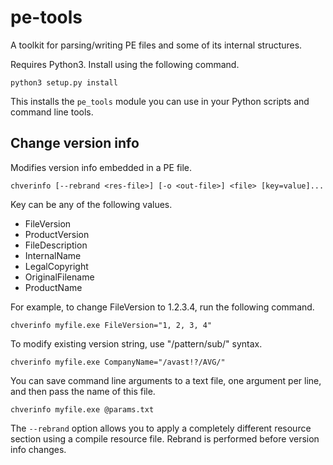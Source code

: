 # pe-tools

A toolkit for parsing/writing PE files and some of its internal structures.

Requires Python3. Install using the following command.

    python3 setup.py install

This installs the `pe_tools` module you can use in your Python scripts and command line tools.

## Change version info

Modifies version info embedded in a PE file.

    chverinfo [--rebrand <res-file>] [-o <out-file>] <file> [key=value]...

Key can be any of the following values.

 * FileVersion
 * ProductVersion
 * FileDescription
 * InternalName
 * LegalCopyright
 * OriginalFilename
 * ProductName

For example, to change FileVersion to 1.2.3.4, run the following command.

    chverinfo myfile.exe FileVersion="1, 2, 3, 4"

To modify existing version string, use "/pattern/sub/" syntax.

    chverinfo myfile.exe CompanyName="/avast!?/AVG/"

You can save command line arguments to a text file, one argument per line, and then pass the name of this file.

    chverinfo myfile.exe @params.txt

The `--rebrand` option allows you to apply a completely different resource section using a compile resource file.
Rebrand is performed before version info changes.

